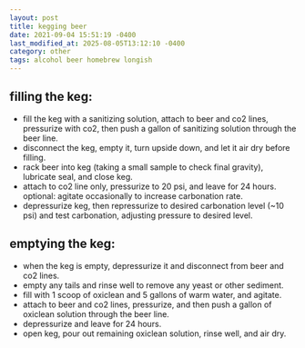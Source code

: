 ```yaml
---
layout: post
title: kegging beer
date: 2021-09-04 15:51:19 -0400
last_modified_at: 2025-08-05T13:12:10 -0400
category: other
tags: alcohol beer homebrew longish
---
```


## filling the keg:

* fill the keg with a sanitizing solution, attach to beer and co2 lines, pressurize
  with co2, then push a gallon of sanitizing solution through the beer line.
* disconnect the keg, empty it, turn upside down, and let it air dry before filling.
* rack beer into keg (taking a small sample to check final gravity), lubricate seal,
  and close keg.
* attach to co2 line only, pressurize to 20 psi, and leave for 24 hours.
  optional: agitate occasionally to increase carbonation rate.
* depressurize keg, then repressurize to desired carbonation level (~10 psi) and test  carbonation, adjusting pressure to desired level.

## emptying the keg:

* when the keg is empty, depressurize it and disconnect from beer and co2 lines.
* empty any tails and rinse well to remove any yeast or other sediment.
* fill with 1 scoop of oxiclean and 5 gallons of warm water, and agitate.
* attach to beer and co2 lines, pressurize, and then push a gallon of oxiclean
  solution through the beer line.
* depressurize and leave for 24 hours.
* open keg, pour out remaining oxiclean solution, rinse well, and air dry.
